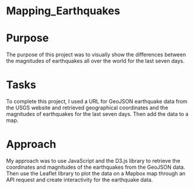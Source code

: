 # Mapping_Earthquakes

# Purpose
The purpose of this project was to visually show the differences between the magnitudes of earthquakes all over the world for the last seven days.

# Tasks
To complete this project, I used a URL for GeoJSON earthquake data from the USGS website and retrieved geographical coordinates and the magnitudes of earthquakes for the last seven days. Then add the data to a map.

# Approach
My approach was to use JavaScript and the D3.js library to retrieve the coordinates and magnitudes of the earthquakes from the GeoJSON data. Then use the Leaflet library to plot the data on a Mapbox map through an API request and create interactivity for the earthquake data.

